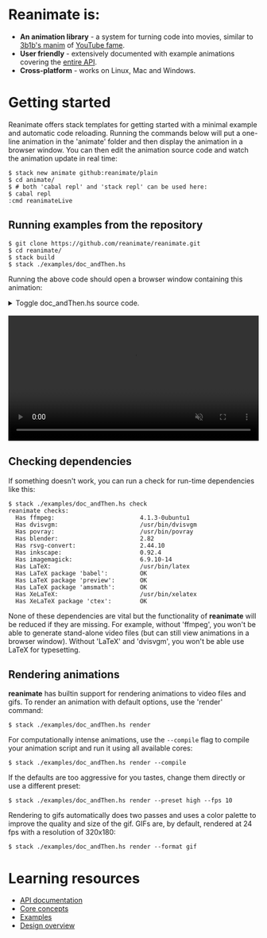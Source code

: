 
# Reanimate is:
 * **An animation library** - a system for turning code into movies, similar to [3b1b's manim](https://github.com/3b1b/manim) of [YouTube fame](https://www.youtube.com/channel/UCYO_jab_esuFRV4b17AJtAw).
 * **User friendly** - extensively documented with example animations covering the [entire API](https://hackage.haskell.org/package/reanimate/docs/Reanimate.html).
 * **Cross-platform** - works on Linux, Mac and Windows.


# Getting started

Reanimate offers stack templates for getting started with a minimal example and
automatic code reloading. Running the commands below will put a one-line animation
in the 'animate' folder and then display the animation in a browser window. You can
then edit the animation source code and watch the animation update in real time:

```console
$ stack new animate github:reanimate/plain
$ cd animate/
$ # both 'cabal repl' and 'stack repl' can be used here:
$ cabal repl
:cmd reanimateLive
```

## Running examples from the repository

```console
$ git clone https://github.com/reanimate/reanimate.git
$ cd reanimate/
$ stack build
$ stack ./examples/doc_andThen.hs
```

Running the above code should open a browser window containing this animation:

<details>
  <summary>Toggle doc_andThen.hs source code.</summary>
  <pre><code class="haskell">
  {!examples/doc_andThen.hs!}
  </code></pre>
</details>
<br/>
<video style="width:100%" muted autoplay loop>
  <source src="https://i.imgur.com/bvLqalX.mp4">
</video>


## Checking dependencies

If something doesn't work, you can run a check for run-time dependencies like
this:

```console
$ stack ./examples/doc_andThen.hs check
reanimate checks:
  Has ffmpeg:                        4.1.3-0ubuntu1
  Has dvisvgm:                       /usr/bin/dvisvgm
  Has povray:                        /usr/bin/povray
  Has blender:                       2.82
  Has rsvg-convert:                  2.44.10
  Has inkscape:                      0.92.4
  Has imagemagick:                   6.9.10-14
  Has LaTeX:                         /usr/bin/latex
  Has LaTeX package 'babel':         OK
  Has LaTeX package 'preview':       OK
  Has LaTeX package 'amsmath':       OK
  Has XeLaTeX:                       /usr/bin/xelatex
  Has XeLaTeX package 'ctex':        OK
```

None of these dependencies are vital but the functionality of **reanimate**
will be reduced if they are missing. For example, without 'ffmpeg', you won't
be able to generate stand-alone video files (but can still view animations
in a browser window). Without 'LaTeX' and 'dvisvgm', you won't be able use
LaTeX for typesetting.

## Rendering animations

**reanimate** has builtin support for rendering animations to video files and
gifs. To render an animation with default options, use the 'render' command:

```console
$ stack ./examples/doc_andThen.hs render
```

For computationally intense animations, use the `--compile` flag to compile
your animation script and run it using all available cores:

```console
$ stack ./examples/doc_andThen.hs render --compile
```

If the defaults are too aggressive for you tastes, change them directly or use
a different preset:

```console
$ stack ./examples/doc_andThen.hs render --preset high --fps 10
```

Rendering to gifs automatically does two passes and uses a color palette to
improve the quality and size of the gif. GIFs are, by default, rendered at
24 fps with a resolution of 320x180:

```console
$ stack ./examples/doc_andThen.hs render --format gif
```

# Learning resources

* [API documentation](https://hackage.haskell.org/package/reanimate/docs/Reanimate.html)
* [Core concepts](introduction.md)
* [Examples](https://github.com/reanimate/reanimate/tree/master/examples)
* [Design overview](glue_tut.md)
